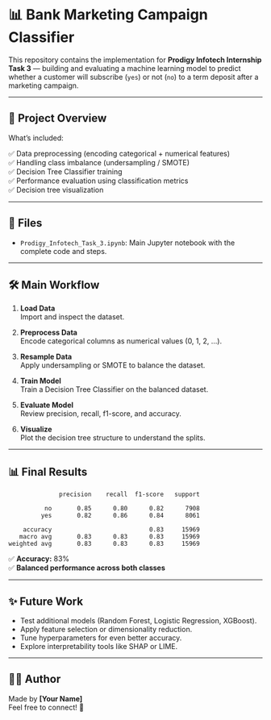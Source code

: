 
# 📊 Bank Marketing Campaign Classifier

This repository contains the implementation for **Prodigy Infotech Internship Task 3** — building and evaluating a machine learning model to predict whether a customer will subscribe (`yes`) or not (`no`) to a term deposit after a marketing campaign.

---

## 🚀 Project Overview

What’s included:

✅ Data preprocessing (encoding categorical + numerical features)  
✅ Handling class imbalance (undersampling / SMOTE)  
✅ Decision Tree Classifier training  
✅ Performance evaluation using classification metrics  
✅ Decision tree visualization

---

## 📁 Files

- `Prodigy_Infotech_Task_3.ipynb`: Main Jupyter notebook with the complete code and steps.

---

## 🛠️ Main Workflow

1. **Load Data**  
   Import and inspect the dataset.

2. **Preprocess Data**  
   Encode categorical columns as numerical values (0, 1, 2, …).

3. **Resample Data**  
   Apply undersampling or SMOTE to balance the dataset.

4. **Train Model**  
   Train a Decision Tree Classifier on the balanced dataset.

5. **Evaluate Model**  
   Review precision, recall, f1-score, and accuracy.

6. **Visualize**  
   Plot the decision tree structure to understand the splits.

---

## 📊 Final Results

```
              precision    recall  f1-score   support

          no       0.85      0.80      0.82      7908
         yes       0.82      0.86      0.84      8061

    accuracy                           0.83     15969
   macro avg       0.83      0.83      0.83     15969
weighted avg       0.83      0.83      0.83     15969
```

✅ **Accuracy:** 83%  
✅ **Balanced performance across both classes**

---

## ✨ Future Work

- Test additional models (Random Forest, Logistic Regression, XGBoost).  
- Apply feature selection or dimensionality reduction.  
- Tune hyperparameters for even better accuracy.  
- Explore interpretability tools like SHAP or LIME.

---

## 👨‍💻 Author

Made by **[Your Name]**  
Feel free to connect! 🚀
